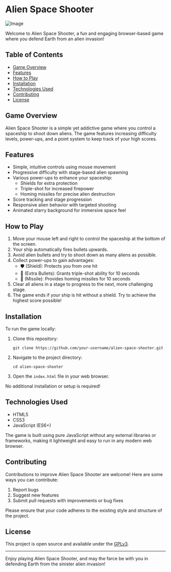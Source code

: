 # Alien Space Shooter

![Image](https://github.com/geeknik/alien-space-shooter/assets/466878/6ede2bfc-18f4-42d7-b840-8e55f760608b)

Welcome to Alien Space Shooter, a fun and engaging browser-based game where you defend Earth from an alien invasion!

## Table of Contents

- [Game Overview](#game-overview)
- [Features](#features)
- [How to Play](#how-to-play)
- [Installation](#installation)
- [Technologies Used](#technologies-used)
- [Contributing](#contributing)
- [License](#license)

## Game Overview

Alien Space Shooter is a simple yet addictive game where you control a spaceship to shoot down aliens. The game features increasing difficulty levels, power-ups, and a point system to keep track of your high scores.

## Features

- Simple, intuitive controls using mouse movement
- Progressive difficulty with stage-based alien spawning
- Various power-ups to enhance your spaceship:
  - Shields for extra protection
  - Triple-shot for increased firepower
  - Homing missiles for precise alien destruction
- Score tracking and stage progression
- Responsive alien behavior with targeted shooting
- Animated starry background for immersive space feel

## How to Play

1. Move your mouse left and right to control the spaceship at the bottom of the screen.
2. Your ship automatically fires bullets upwards.
3. Avoid alien bullets and try to shoot down as many aliens as possible.
4. Collect power-ups to gain advantages:
   - 🛡️ (Shield): Protects you from one hit
   - 🔫 (Extra Bullets): Grants triple-shot ability for 10 seconds
   - 🚀 (Missile): Provides homing missiles for 10 seconds
5. Clear all aliens in a stage to progress to the next, more challenging stage.
6. The game ends if your ship is hit without a shield. Try to achieve the highest score possible!

## Installation

To run the game locally:

1. Clone this repository:
   ```
   git clone https://github.com/your-username/alien-space-shooter.git
   ```
2. Navigate to the project directory:
   ```
   cd alien-space-shooter
   ```
3. Open the `index.html` file in your web browser.

No additional installation or setup is required!

## Technologies Used

- HTML5
- CSS3
- JavaScript (ES6+)

The game is built using pure JavaScript without any external libraries or frameworks, making it lightweight and easy to run in any modern web browser.

## Contributing

Contributions to improve Alien Space Shooter are welcome! Here are some ways you can contribute:

1. Report bugs
2. Suggest new features
3. Submit pull requests with improvements or bug fixes

Please ensure that your code adheres to the existing style and structure of the project.

## License

This project is open source and available under the [GPLv3](LICENSE).

---

Enjoy playing Alien Space Shooter, and may the farce be with you in defending Earth from the sinister alien invasion!
